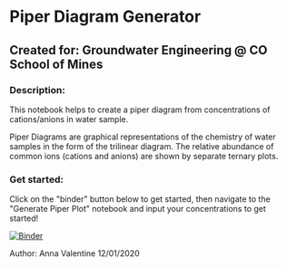 # Piper Diagram Generator
## Created for: Groundwater Engineering @ CO School of Mines

### Description:
This notebook helps to create a piper diagram from concentrations of cations/anions in water sample. 

Piper Diagrams are graphical representations of the chemistry of water samples in the form of the trilinear diagram. The relative abundance of common ions (cations and anions) are shown by separate ternary plots. 

### Get started:
Click on the "binder" button below to get started, then navigate to the "Generate Piper Plot" notebook and input your concentrations to get started!
 
[![Binder](https://mybinder.org/badge_logo.svg)](https://mybinder.org/v2/gh/annavalentine/Groundwater466/main)

Author: Anna Valentine 12/01/2020
